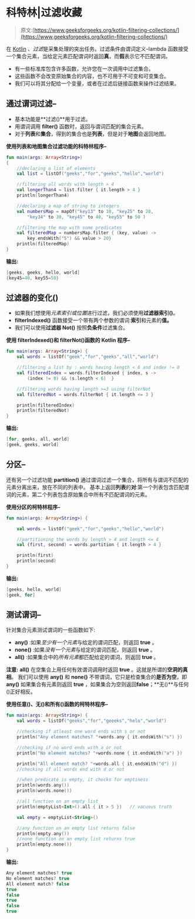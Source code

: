 # 科特林|过滤收藏

> 原文:[https://www.geeksforgeeks.org/kotlin-filtering-collections/](https://www.geeksforgeeks.org/kotlin-filtering-collections/)

在 [Kotlin](https://www.geeksforgeeks.org/introduction-to-kotlin/) 、*过滤*是采集处理的突出任务。过滤条件由谓词定义–lambda 函数接受一个集合元素，当给定元素匹配谓词时返回**真**，而**假**表示它不匹配谓词。

*   有一些标准库包含许多函数，允许您在一次调用中过滤集合。
*   这些函数不会改变原始集合的内容，也不可用于不可变和可变集合。
*   我们可以将其分配给一个变量，或者在过滤后链接函数来操作过滤结果。

## 通过谓词过滤–

*   基本功能是**过滤()**用于过滤。
*   用谓词调用 **filter()** 函数时，返回与谓词匹配的集合元素。
*   对于**列表**和**集合**，得到的集合也是**列表**，但是对于**地图**会返回地图。

**使用列表和地图集合过滤功能的科特林程序–**

```kt
fun main(args: Array<String>)
{
    //declaring a list of elements
    val list = listOf("geeks","for","geeks","hello","world")

    //filtering all words with length > 4
    val longerThan4 = list.filter { it.length > 4 }
    println(longerThan4)

    //declaring a map of string to integers
    val numbersMap = mapOf("key13" to 10, "key25" to 20,
        "key34" to 30, "key45" to 40, "key55" to 50 )

    //filtering the map with some predicates
    val filteredMap = numbersMap.filter { (key, value) ->
        key.endsWith("5") && value > 20}
    println(filteredMap)
}
```

**输出:**

```kt
[geeks, geeks, hello, world]
{key45=40, key55=50}

```

## 过滤器的变化()

*   如果我们想使用*元素索引或位置*进行过滤，我们必须使用**过滤器索引()**。
*   **filterIndexed()** 函数接受一个带有两个参数的谓词:**索引**和元素的**值。**
*   我们可以使用**过滤器 Not()** 按照**负条件**过滤集合。

**使用 filterIndexed()和 filterNot()函数的 Kotlin 程序–**

```kt
fun main(args: Array<String>) {
    val words = listOf("geek","for","geeks","all","world")

    //filtering a list by : words having length < 6 and index != 0
    val filteredIndex = words.filterIndexed { index, s ->
        (index != 0) && (s.length < 6)  }

    //filtering words having length >=3 using filterNot
    val filteredNot = words.filterNot { it.length <= 3 }

    println(filteredIndex)
    println(filteredNot)
}
```

**输出:**

```kt
[for, geeks, all, world]
[geek, geeks, world]

```

## 分区–

还有另一个过滤功能 **partition()** 通过谓词过滤一个集合，将所有与谓词不匹配的元素分离出来，放在不同的列表中。
基本上返回**列表**的**对**:第一个列表包含匹配谓词的元素，第二个列表包含原始集合中所有不匹配谓词的元素。

**使用分区的柯特林程序–**

```kt
fun main(args: Array<String>) {

    val words = listOf("geek","for","geeks","hello","world")

    //partitioning the words by length > 4 and length <= 4
    val (first, second) = words.partition { it.length > 4 }

    println(first)
    println(second)
}
```

**输出:**

```kt
[geeks, hello, world]
[geek, for]

```

## 测试谓词–

针对集合元素测试谓词的一些函数如下:

*   **any()** :如果*至少有一个元素*与给定的谓词匹配，则返回 **true** 。
*   **none()** :如果*没有一个元素*与给定的谓词匹配，则返回 **true** 。
*   **all()** :如果集合中的*所有元素*都匹配给定的谓词，则返回 **true** 。

**注意:** **all()** 在空集合上用任何有效谓词调用时返回 **true** 。这就是所谓的**空洞的真相**。
我们可以使用 **any()** 和 **none()** 不带谓词，它只是检查集合的**是否为空**，即 **any()** 如果集合有元素则返回 **true** ，如果集合为空则返回**false**；**无()**与任何()正好相反。

**使用任意()、无()和所有()函数的柯特林程序–**

```kt
fun main(args: Array<String>) {
    val words = listOf("geeks","for","geeeks","helo","world")

    //checking if atleast one word ends with s or not
    println("Any element matches? "+words.any { it.endsWith("s") })

    //checking if no word ends with a or not
    println("No element matches? "+words.none { it.endsWith("a") })

    println("All element match? "+words.all { it.endsWith("d") })
    //checking if all words end with d or not

    //when predicate is empty, it checks for emptiness
    println(words.any())
    println(words.none())

    //all function on an empty list
    println(emptyList<Int>().all { it > 5 })   // vacuous truth

    val empty = emptyList<String>()

    //any function on an empty list returns false
    println(empty.any())
    //none function on an empty list returns true
    println(empty.none())
}
```

**输出:**

```kt
Any element matches? true
No element matches? true
All element match? false
true
false
true
false
true

```